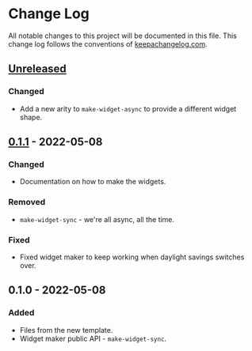 # Change Log
All notable changes to this project will be documented in this file. This change log follows the conventions of [keepachangelog.com](http://keepachangelog.com/).

## [Unreleased]
### Changed
- Add a new arity to `make-widget-async` to provide a different widget shape.

## [0.1.1] - 2022-05-08
### Changed
- Documentation on how to make the widgets.

### Removed
- `make-widget-sync` - we're all async, all the time.

### Fixed
- Fixed widget maker to keep working when daylight savings switches over.

## 0.1.0 - 2022-05-08
### Added
- Files from the new template.
- Widget maker public API - `make-widget-sync`.

[Unreleased]: https://sourcehost.site/your-name/clojure-99-problems/compare/0.1.1...HEAD
[0.1.1]: https://sourcehost.site/your-name/clojure-99-problems/compare/0.1.0...0.1.1
